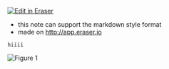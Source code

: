 [![Edit in Eraser](https://firebasestorage.googleapis.com/v0/b/second-petal-295822.appspot.com/o/images%2Fgithub%2FOpen%20in%20Eraser.svg?alt=media&token=968381c8-a7e7-472a-8ed6-4a6626da5501)](https://app.eraser.io/workspace/18AQCfaXMuIEprqrAZAS)






- this note can support the markdown style format
- made on http://app.eraser.io


```
hiiii
```


![Figure 1](https://eraser.imgix.net/workspaces/18AQCfaXMuIEprqrAZAS/eErADnyaGkNEwkvP2ZIMF6D3Erj1/---figure---xlCfF-zRQtIhfUmrIudcsg.svg?ixlib=js-3.7.0 "Figure 1")

 






<!--- Eraser file: https://app.eraser.io/workspace/18AQCfaXMuIEprqrAZAS --->